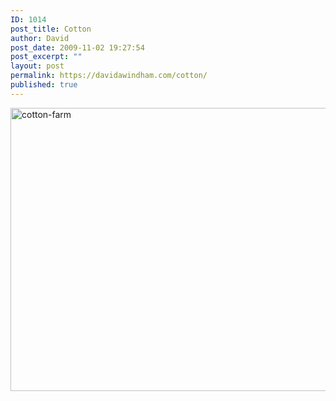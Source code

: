 ```yaml
---
ID: 1014
post_title: Cotton
author: David
post_date: 2009-11-02 19:27:54
post_excerpt: ""
layout: post
permalink: https://davidawindham.com/cotton/
published: true
---
```

<img src="http://davidawindham.com/wp-content/uploads/2009/11/cotton-farm.jpg" alt="cotton-farm" width="604" height="453" class="aligncenter size-full wp-image-1016" />